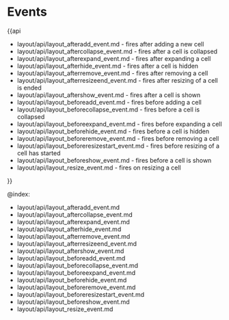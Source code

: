 Events
=========

{{api

- layout/api/layout_afteradd_event.md - fires after adding a new cell
- layout/api/layout_aftercollapse_event.md - fires after a cell is collapsed
- layout/api/layout_afterexpand_event.md - fires after expanding a cell
- layout/api/layout_afterhide_event.md - fires after a cell is hidden
- layout/api/layout_afterremove_event.md - fires after removing a cell
- layout/api/layout_afterresizeend_event.md - fires after resizing of a cell is ended
- layout/api/layout_aftershow_event.md - fires after a cell is shown
- layout/api/layout_beforeadd_event.md - fires before adding a cell
- layout/api/layout_beforecollapse_event.md - fires before a cell is collapsed
- layout/api/layout_beforeexpand_event.md - fires before expanding a cell
- layout/api/layout_beforehide_event.md - fires before a cell is hidden
- layout/api/layout_beforeremove_event.md - fires before removing a cell
- layout/api/layout_beforeresizestart_event.md - fires before resizing of a cell has started
- layout/api/layout_beforeshow_event.md - fires before a cell is shown
- layout/api/layout_resize_event.md - fires on resizing a cell

}}

@index:
- layout/api/layout_afteradd_event.md
- layout/api/layout_aftercollapse_event.md
- layout/api/layout_afterexpand_event.md
- layout/api/layout_afterhide_event.md
- layout/api/layout_afterremove_event.md
- layout/api/layout_afterresizeend_event.md
- layout/api/layout_aftershow_event.md
- layout/api/layout_beforeadd_event.md
- layout/api/layout_beforecollapse_event.md
- layout/api/layout_beforeexpand_event.md
- layout/api/layout_beforehide_event.md
- layout/api/layout_beforeremove_event.md
- layout/api/layout_beforeresizestart_event.md
- layout/api/layout_beforeshow_event.md
- layout/api/layout_resize_event.md
